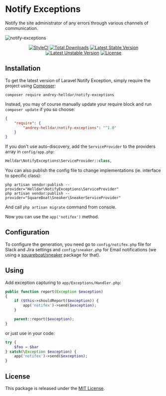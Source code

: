 # Notify Exceptions

Notify the site administrator of any errors through various channels of communication.

![notify-exceptions](https://user-images.githubusercontent.com/10347617/46622131-2424e080-cb32-11e8-8381-b98f2465191a.png)

<p align="center">
    <a href="https://styleci.io/repos/152111546"><img src="https://styleci.io/repos/152111546/shield" alt="StyleCI" /></a>
    <a href="https://packagist.org/packages/andrey-helldar/notify-exceptions"><img src="https://img.shields.io/packagist/dt/andrey-helldar/notify-exceptions.svg?style=flat-square" alt="Total Downloads" /></a>
    <a href="https://packagist.org/packages/andrey-helldar/notify-exceptions"><img src="https://poser.pugx.org/andrey-helldar/notify-exceptions/v/stable?format=flat-square" alt="Latest Stable Version" /></a>
    <a href="https://packagist.org/packages/andrey-helldar/notify-exceptions"><img src="https://poser.pugx.org/andrey-helldar/notify-exceptions/v/unstable?format=flat-square" alt="Latest Unstable Version" /></a>
    <a href="LICENSE"><img src="https://poser.pugx.org/andrey-helldar/notify-exceptions/license?format=flat-square" alt="License" /></a>
</p>


## Installation

To get the latest version of Laravel Notify Exception, simply require the project using [Composer](https://getcomposer.org):

```
composer require andrey-helldar/notify-exceptions
```

Instead, you may of course manually update your require block and run `composer update` if you so choose:

```json
{
    "require": {
        "andrey-helldar/notify-exceptions": "^1.0"
    }
}
```

If you don't use auto-discovery, add the `ServiceProvider` to the providers array in `config/app.php`:

```php
Helldar\NotifyExceptions\ServiceProvider::class,
```

You can also publish the config file to change implementations (ie. interface to specific class):

```
php artisan vendor:publish --provider="Helldar\NotifyExceptions\ServiceProvider"
php artisan vendor:publish --provider="SquareBoat\Sneaker\SneakerServiceProvider"
```

And call `php artisan migrate` command from console. 

Now you can use the `app('notifex')` method.


## Configuration

To configure the generation, you need go to `config/notifex.php` file for Slack and Jira settings and `config/sneaker.php` for Email notifications (we using a [squareboat/sneaker](https://github.com/squareboat/sneaker) package for that).


## Using

Add exception capturing to `app/Exceptions/Handler.php`:

```php
public function report(Exception $exception)
{
    if ($this->shouldReport($exception)) {
        app('notifex')->send($exception);
    }

    parent::report($exception);
}
```

or just use in your code:
```php
try {
    $foo = $bar
} catch(\Exception $exception) {
    app('notifex')->send($exception);
}
```


## License

This package is released under the [MIT License](LICENSE).
